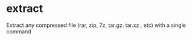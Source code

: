extract
=======

Extract any compressed file (rar, zip, 7z, tar.gz. tar.xz , etc) with a single command
